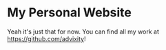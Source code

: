 # My Personal Website

Yeah it's just that for now. You can find all my work at <https://github.com/advixity>!
